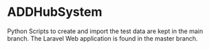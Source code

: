 # ADDHubSystem

Python Scripts to create and import the test data are kept in the main branch. The Laravel Web application is found in the master branch.
